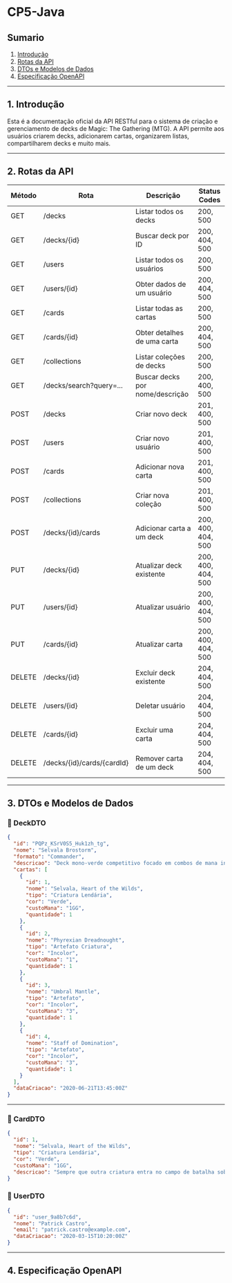  # CP5-Java 

##  Sumario

1. [Introdução](#1-introdução)  
2. [Rotas da API](#2-rotas-da-api)  
3. [DTOs e Modelos de Dados](#3-dtos-e-modelos-de-dados)  
4. [Especificação OpenAPI](#4-especificação-openapi)  

---

## 1. Introdução

Esta é a documentação oficial da API RESTful para o sistema de criação e gerenciamento de decks de Magic: The Gathering (MTG). A API permite aos usuários criarem decks, adicionarem cartas, organizarem listas, compartilharem decks e muito mais.

---

## 2. Rotas da API


| Método | Rota                     | Descrição                       | Status Codes         |
|--------|--------------------------|---------------------------------|----------------------|
| GET    | /decks                   | Listar todos os decks           | 200, 500             |
| GET    | /decks/{id}              | Buscar deck por ID              | 200, 404, 500        |
| GET    | /users                   | Listar todos os usuários        | 200, 500             |
| GET    | /users/{id}              | Obter dados de um usuário       | 200, 404, 500        |
| GET    | /cards                   | Listar todas as cartas          | 200, 500             |
| GET    | /cards/{id}              | Obter detalhes de uma carta     | 200, 404, 500        |
| GET    | /collections             | Listar coleções de decks        | 200, 500             |
| GET    | /decks/search?query=...  | Buscar decks por nome/descrição| 200, 400, 500        |
| POST   | /decks                   | Criar novo deck                 | 201, 400, 500        |
| POST   | /users                   | Criar novo usuário              | 201, 400, 500        |
| POST   | /cards                   | Adicionar nova carta            | 201, 400, 500        |
| POST   | /collections             | Criar nova coleção              | 201, 400, 500        |
| POST   | /decks/{id}/cards        | Adicionar carta a um deck       | 200, 400, 404, 500   |
| PUT    | /decks/{id}              | Atualizar deck existente        | 200, 400, 404, 500   |
| PUT    | /users/{id}              | Atualizar usuário               | 200, 400, 404, 500   |
| PUT    | /cards/{id}              | Atualizar carta                 | 200, 400, 404, 500   |
| DELETE | /decks/{id}              | Excluir deck existente          | 204, 404, 500        |
| DELETE | /users/{id}              | Deletar usuário                 | 204, 404, 500        |
| DELETE | /cards/{id}              | Excluir uma carta               | 204, 404, 500        |
| DELETE | /decks/{id}/cards/{cardId}| Remover carta de um deck      | 204, 404, 500        |



---

## 3. DTOs e Modelos de Dados

### 🔹 DeckDTO
```json
{
  "id": "PQPz_KSrV0S5_Huk1zh_tg",
  "nome": "Selvala Brostorm",
  "formato": "Commander",
  "descricao": "Deck mono-verde competitivo focado em combos de mana infinita com Selvala, Heart of the Wilds.",
  "cartas": [
    {
      "id": 1,
      "nome": "Selvala, Heart of the Wilds",
      "tipo": "Criatura Lendária",
      "cor": "Verde",
      "custoMana": "1GG",
      "quantidade": 1
    },
    {
      "id": 2,
      "nome": "Phyrexian Dreadnought",
      "tipo": "Artefato Criatura",
      "cor": "Incolor",
      "custoMana": "1",
      "quantidade": 1
    },
    {
      "id": 3,
      "nome": "Umbral Mantle",
      "tipo": "Artefato",
      "cor": "Incolor",
      "custoMana": "3",
      "quantidade": 1
    },
    {
      "id": 4,
      "nome": "Staff of Domination",
      "tipo": "Artefato",
      "cor": "Incolor",
      "custoMana": "3",
      "quantidade": 1
    }
  ],
  "dataCriacao": "2020-06-21T13:45:00Z"
}
```
---
### 🔹 CardDTO
```json
{
  "id": 1,
  "nome": "Selvala, Heart of the Wilds",
  "tipo": "Criatura Lendária",
  "cor": "Verde",
  "custoMana": "1GG",
  "descricao": "Sempre que outra criatura entra no campo de batalha sob seu controle, você pode comprar um card. {T}: Adicione uma quantidade de mana de qualquer combinação de cores igual ao maior poder entre as criaturas que você controla."
}
```

### 🔹 UserDTO
```json
{
  "id": "user_9a8b7c6d",
  "nome": "Patrick Castro",
  "email": "patrick.castro@example.com",
  "dataCriacao": "2020-03-15T10:20:00Z"
}
```
---

## 4. Especificação OpenAPI
